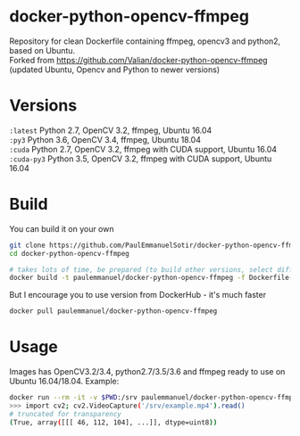 # docker-python-opencv-ffmpeg
Repository for clean Dockerfile containing ffmpeg, opencv3 and python2, based on Ubuntu.  
Forked from https://github.com/Valian/docker-python-opencv-ffmpeg (updated Ubuntu, Opencv and Python to newer versions)

# Versions

`:latest` Python 2.7, OpenCV 3.2, ffmpeg, Ubuntu 16.04  
`:py3` Python 3.6, OpenCV 3.4, ffmpeg, Ubuntu 18.04  
`:cuda` Python 2.7, OpenCV 3.2, ffmpeg with CUDA support, Ubuntu 16.04  
`:cuda-py3` Python 3.5, OpenCV 3.2, ffmpeg with CUDA support, Ubuntu 16.04  


# Build
You can build it on your own

``` bash
git clone https://github.com/PaulEmmanuelSotir/docker-python-opencv-ffmpeg
cd docker-python-opencv-ffmpeg

# takes lots of time, be prepared (to build other versions, select different Dockerfile)
docker build -t paulemmanuel/docker-python-opencv-ffmpeg -f Dockerfile-py3 .
```

But I encourage you to use version from DockerHub - it's much faster
``` bash
docker pull paulemmanuel/docker-python-opencv-ffmpeg
```

# Usage

Images has OpenCV3.2/3.4, python2.7/3.5/3.6 and ffmpeg ready to use on Ubuntu 16.04/18.04. Example:

``` bash
docker run --rm -it -v $PWD:/srv paulemmanuel/docker-python-opencv-ffmpeg python
>>> import cv2; cv2.VideoCapture('/srv/example.mp4').read()
# truncated for transparency
(True, array([[[ 46, 112, 104], ...]], dtype=uint8))
```
